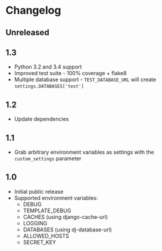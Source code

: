 # Changelog

## Unreleased

## 1.3

* Python 3.2 and 3.4 support
* Improved test suite - 100% coverage + flake8
* Multiple database support - `TEST_DATABASE_URL` will create `settings.DATABASES['test']`

## 1.2

* Update dependencies

## 1.1

* Grab arbitrary environment variables as settings with the `custom_settings` parameter

## 1.0

* Initial public release
* Supported environment variables:
    * DEBUG
    * TEMPLATE_DEBUG
    * CACHES (using django-cache-url)
    * LOGGING
    * DATABASES (using dj-database-url)
    * ALLOWED_HOSTS
    * SECRET_KEY
